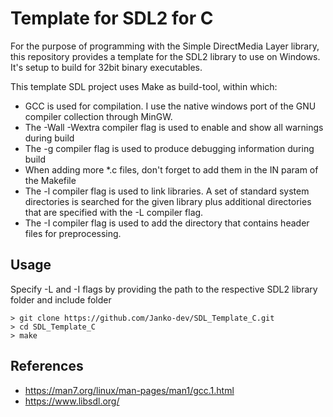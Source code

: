 # Template for SDL2 for C

For the purpose of programming with the Simple DirectMedia Layer library, this repository provides a template for the SDL2 library to use on Windows.
It's setup to build for 32bit binary executables.

This template SDL project uses Make as build-tool, within which:
- GCC is used for compilation. I use the native windows port of the GNU compiler collection through MinGW.
- The -Wall -Wextra compiler flag is used to enable and show all warnings during build
- The -g compiler flag is used to produce debugging information during build
- When adding more *.c files, don't forget to add them in the IN param of the Makefile
- The -l compiler flag is used to link libraries. A set of standard system directories is searched for the given library plus additional directories that are specified with the -L compiler flag.
- The -I compiler flag is used to add the directory that contains header files for preprocessing.

## Usage
Specify -L and -I flags by providing the path to the respective SDL2 library folder and include folder
```
> git clone https://github.com/Janko-dev/SDL_Template_C.git
> cd SDL_Template_C
> make
```

## References
- https://man7.org/linux/man-pages/man1/gcc.1.html
- https://www.libsdl.org/